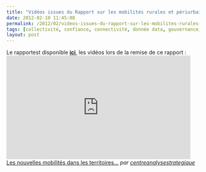 ```yaml
---
title: "Vidéos issues du Rapport sur les mobilités rurales et périurbaines par le Centre d'Analyse Stratégique @strategie_gouv @ademe"
date: 2012-02-10 11:45:08
permalink: /2012/02/videos-issues-du-rapport-sur-les-mobilites-rurales-et-periurbaines-par-le-centre-danalyse-strategiqu.html
tags: [collectivité, confiance, connectivité, donnée data, gouvernance, Infrastructure, innovation, maison de la mobilité, management de la mobilité, open innovation, Santé, Service de mobilité]
layout: post
---
```


<p>Le rapportest disponible <a href="http://www.strategie.gouv.fr/content/pour-une-nouvelle-approche-des-mobilites-dans-les-territoires-periurbains-et-ruraux-note-de-" target="_blank"><strong>ici</strong></a>, les vidéos lors de la remise de ce rapport :<br /><iframe frameborder="0" height="270" src="http://www.dailymotion.com/embed/video/xoh1md_les-nouvelles-mobilites-dans-les-territoires-periurbains-et-ruraux-vincent-chriqui_news" width="480"></iframe><br /><a href="http://www.dailymotion.com/video/xoh1md_les-nouvelles-mobilites-dans-les-territoires-periurbains-et-ruraux-vincent-chriqui_news" target="_blank">Les nouvelles mobilités dans les territoires...</a> <em>par <a href="http://www.dailymotion.com/centreanalysestrategique" target="_blank">centreanalysestrategique</a></em></p>

